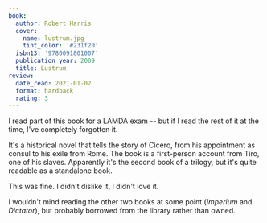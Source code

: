 ```yaml
---
book:
  author: Robert Harris
  cover:
    name: lustrum.jpg
    tint_color: '#231f20'
  isbn13: '9780091801007'
  publication_year: 2009
  title: Lustrum
review:
  date_read: 2021-01-02
  format: hardback
  rating: 3
---
```


I read part of this book for a LAMDA exam -- but if I read the rest of it at the time, I've completely forgotten it.

It's a historical novel that tells the story of Cicero, from his appointment as consul to his exile from Rome.
The book is a first-person account from Tiro, one of his slaves.
Apparently it's the second book of a trilogy, but it's quite readable as a standalone book.

This was fine.
I didn't dislike it, I didn't love it.

I wouldn't mind reading the other two books at some point (*Imperium* and *Dictator*), but probably borrowed from the library rather than owned.